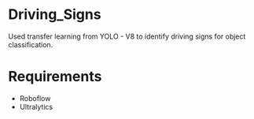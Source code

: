 # Driving_Signs
Used transfer learning from YOLO - V8 to identify driving signs for object classification.

# Requirements

* Roboflow
* Ultralytics

